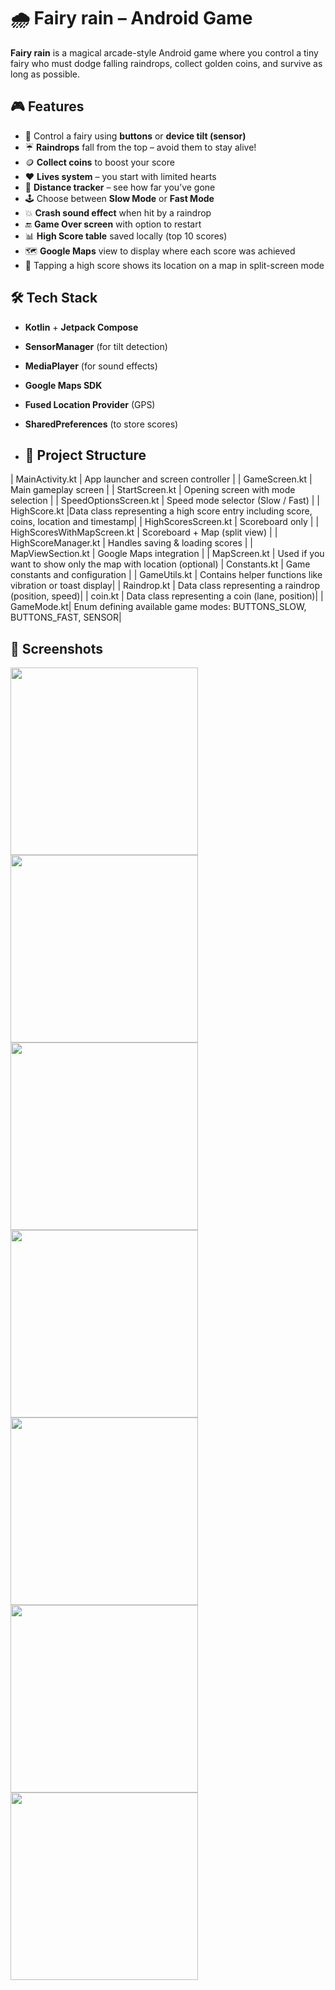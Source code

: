 # 🌧️ Fairy rain – Android Game
**Fairy rain** is a magical arcade-style Android game where you control a tiny fairy who must dodge falling raindrops, collect golden coins, and survive as long as possible. 

## 🎮 Features
- 🧚 Control a fairy using **buttons** or **device tilt (sensor)**
- ☔ **Raindrops** fall from the top – avoid them to stay alive!
- 🪙 **Collect coins** to boost your score
- ❤️ **Lives system** – you start with limited hearts
- 📏 **Distance tracker** – see how far you’ve gone
- 🕹️ Choose between **Slow Mode** or **Fast Mode**
- 💥 **Crash sound effect** when hit by a raindrop
- 🔚 **Game Over screen** with option to restart
- 📊 **High Score table** saved locally (top 10 scores)
- 🗺️ **Google Maps** view to display where each score was achieved
- 🎯 Tapping a high score shows its location on a map in split-screen mode

## 🛠️ Tech Stack
- **Kotlin** + **Jetpack Compose**
- **SensorManager** (for tilt detection)
- **MediaPlayer** (for sound effects)
- **Google Maps SDK**
- **Fused Location Provider** (GPS)
- **SharedPreferences** (to store scores)

- ## 📂 Project Structure

| MainActivity.kt | App launcher and screen controller |
| GameScreen.kt | Main gameplay screen |
| StartScreen.kt | Opening screen with mode selection |
| SpeedOptionsScreen.kt | Speed mode selector (Slow / Fast) |
|  HighScore.kt	|Data class representing a high score entry including score, coins, location and timestamp|
| HighScoresScreen.kt | Scoreboard only |
| HighScoresWithMapScreen.kt | Scoreboard + Map (split view) |
| HighScoreManager.kt | Handles saving & loading scores |
| MapViewSection.kt | Google Maps integration |
|  MapScreen.kt	| Used if you want to show only the map with location (optional)
| Constants.kt | Game constants and configuration |
|  GameUtils.kt	| Contains helper functions like vibration or toast display|
|  Raindrop.kt	| Data class representing a raindrop (position, speed)|
|  coin.kt	| Data class representing a coin (lane, position)|
|  GameMode.kt| Enum defining available game modes: BUTTONS_SLOW, BUTTONS_FAST, SENSOR|

## 📸 Screenshots

<img src="https://github.com/LusiaRuvinski/fairy-rain-game/blob/master/21d5fefe-82cf-4a28-968a-8275a0b1f4b8.jpeg?raw=true" width="300"/>  
<img src="https://github.com/LusiaRuvinski/fairy-rain-game/blob/master/35a68985-5e00-4201-a573-1fb1982d2e8e.jpeg?raw=true" width="300"/>  
<img src="https://github.com/LusiaRuvinski/fairy-rain-game/blob/master/3b2b4e1b-6036-43aa-a482-0d7c9cdd5d26.jpeg?raw=true" width="300"/>  
<img src="https://github.com/LusiaRuvinski/fairy-rain-game/blob/master/52d07547-4638-4073-a9d1-2e4b8ada8619.jpeg?raw=true" width="300"/>  
<img src="https://github.com/LusiaRuvinski/fairy-rain-game/blob/master/5bc26af9-1c05-438a-b186-5f3559aa3a10.jpeg?raw=true" width="300"/>  
<img src="https://github.com/LusiaRuvinski/fairy-rain-game/blob/master/638a3354-9d2d-4ae9-aaf0-d45e557e1094.jpeg?raw=true" width="300"/>  
<img src="https://github.com/LusiaRuvinski/fairy-rain-game/blob/master/bacfa205-ae72-41bc-95d3-4ad7e25c5e15.jpeg?raw=true" width="300"/>
















